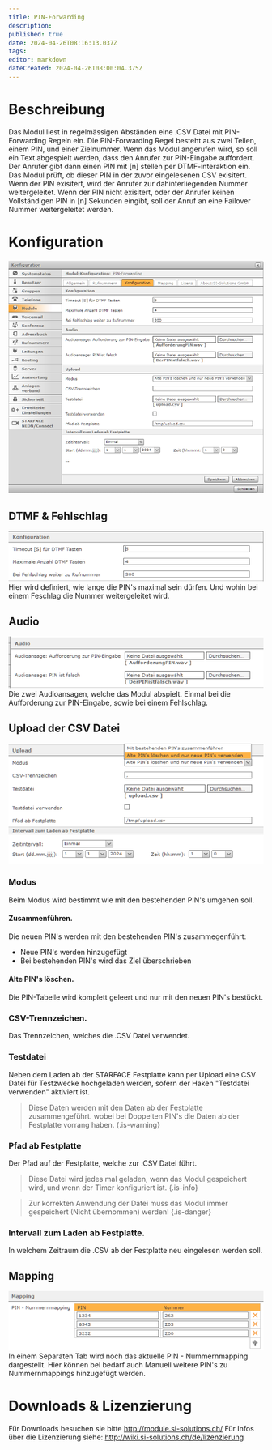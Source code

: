```yaml
---
title: PIN-Forwarding
description: 
published: true
date: 2024-04-26T08:16:13.037Z
tags: 
editor: markdown
dateCreated: 2024-04-26T08:00:04.375Z
---
```


# Beschreibung
Das Modul liest in regelmässigen Abständen eine .CSV Datei mit PIN-Forwarding Regeln ein.
Die PIN-Forwarding Regel besteht aus zwei Teilen, einem PIN, und einer Zielnummer.
Wenn das Modul angerufen wird, so soll ein Text abgespielt werden, dass den Anrufer zur PIN-Eingabe auffordert.
Der Anrufer gibt dann einen PIN mit \[n\] stellen per DTMF-interaktion ein.
Das Modul prüft, ob dieser PIN in der zuvor eingelesenen CSV exisitert.
Wenn der PIN exisitert, wird der Anrufer zur dahinterliegenden Nummer weitergeleitet.
Wenn der PIN nicht exisitert, oder der Anrufer keinen Vollständigen PIN in \[n\] Sekunden eingibt, soll der Anruf an eine Failover Nummer weitergeleitet werden.

# Konfiguration

![1.png](/uploads/pin-forwarding/1.png)

## DTMF & Fehlschlag
![2.png](/uploads/pin-forwarding/2.png)
Hier wird definiert, wie lange die PIN's maximal sein dürfen. Und wohin bei einem Feschlag die Nummer weitergeleitet wird.

## Audio
![3.png](/uploads/pin-forwarding/3.png)
Die zwei Audioansagen, welche das Modul abspielt. Einmal bei die Aufforderung zur PIN-Eingabe, sowie bei einem Fehlschlag.

## Upload der CSV Datei
![4.png](/uploads/pin-forwarding/4.png)

### Modus
Beim Modus wird bestimmt wie mit den bestehenden PIN's umgehen soll.

#### Zusammenführen.
Die neuen PIN's werden mit den bestehenden PIN's zusammegenführt:

- Neue PIN's werden hinzugefügt
- Bei bestehenden PIN's wird das Ziel überschrieben

#### Alte PIN's löschen.
Die PIN-Tabelle wird komplett geleert und nur mit den neuen PIN's bestückt.

### CSV-Trennzeichen.
Das Trennzeichen, welches die .CSV Datei verwendet.

### Testdatei
Neben dem Laden ab der STARFACE Festplatte kann per Upload eine CSV Datei für Testzwecke hochgeladen werden, sofern der Haken "Testdatei verwenden" aktiviert ist.

> Diese Daten werden mit den Daten ab der Festplatte zusammengeführt. wobei bei Doppelten PIN's die Daten ab der Festplatte vorrang haben.
{.is-warning}

### Pfad ab Festplatte
Der Pfad auf der Festplatte, welche zur .CSV Datei führt.

> Diese Datei wird jedes mal geladen, wenn das Modul gespeichert wird, und wenn der Timer konfiguriert ist.
{.is-info}

> Zur korrekten Anwendung der Datei muss das Modul immer gespeichert (Nicht übernommen) werden!
{.is-danger}

### Intervall zum Laden ab Festplatte.
In welchem Zeitraum die .CSV ab der Festplatte neu eingelesen werden soll.

## Mapping
![5.png](/uploads/pin-forwarding/5.png)
In einem Separaten Tab wird noch das aktuelle PIN - Nummernmapping dargestellt. 
Hier können bei bedarf auch Manuell weitere PIN's zu Nummernmappings hinzugefügt werden.

# Downloads & Lizenzierung
Für Downloads besuchen sie bitte http://module.si-solutions.ch/
Für Infos über die Lizenzierung siehe: http://wiki.si-solutions.ch/de/lizenzierung